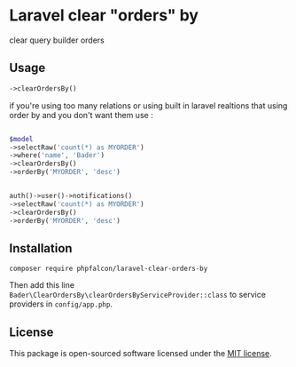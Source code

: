 # Laravel clear "orders" by
clear query builder orders 

## Usage

```php
->clearOrdersBy()
```

if you're using too many relations or using built in laravel realtions that using order by and you don't want them use :



```php

$model
->selectRaw('count(*) as MYORDER')
->where('name', 'Bader')
->clearOrdersBy()
->orderBy('MYORDER', 'desc')

```

```php

auth()->user()->notifications()
->selectRaw('count(*) as MYORDER')
->clearOrdersBy()
->orderBy('MYORDER', 'desc')

```


## Installation

`composer require phpfalcon/laravel-clear-orders-by`

Then add this line `Bader\ClearOrdersBy\clearOrdersByServiceProvider::class` to service providers in `config/app.php`.

## License

This package is open-sourced software licensed under the [MIT license](http://opensource.org/licenses/MIT).
